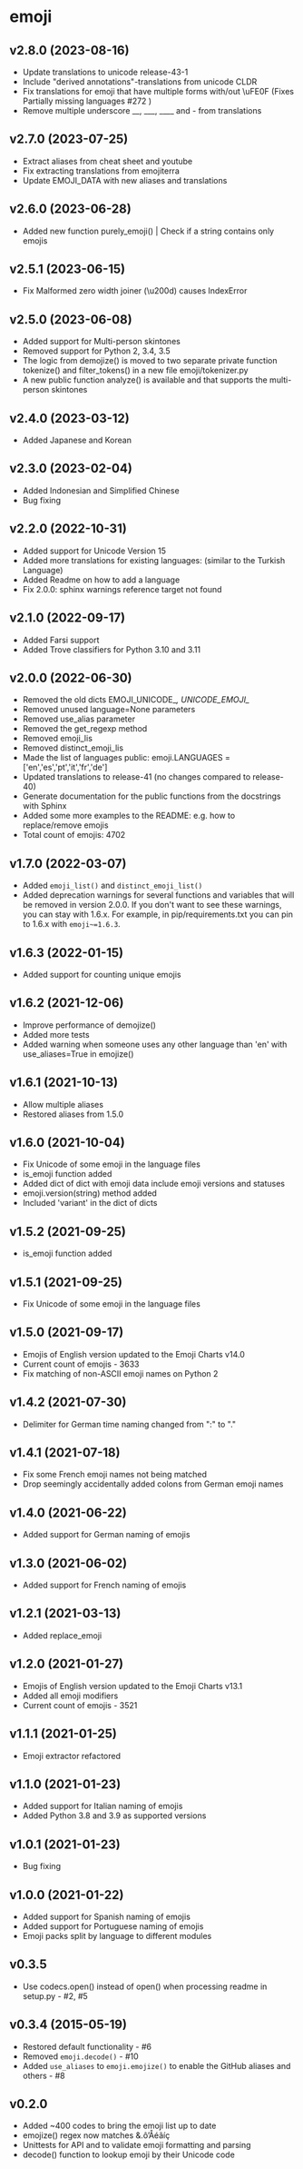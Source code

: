 emoji
=====

v2.8.0 (2023-08-16)
-----
* Update translations to unicode release-43-1
* Include "derived annotations"-translations from unicode CLDR
* Fix translations for emoji that have multiple forms with/out \uFE0F (Fixes Partially missing languages #272 )
* Remove multiple underscore __,  ___, ____ and _-_ from translations

v2.7.0 (2023-07-25)
-----
* Extract aliases from cheat sheet and youtube
* Fix extracting translations from emojiterra
* Update EMOJI_DATA with new aliases and translations

v2.6.0 (2023-06-28)
-----
* Added new function purely_emoji() | Check if a string contains only emojis

v2.5.1 (2023-06-15)
-----
* Fix Malformed zero width joiner (\u200d) causes IndexError

v2.5.0 (2023-06-08)
-----
* Added support for Multi-person skintones
* Removed support for Python 2, 3.4, 3.5
* The logic from demojize() is moved to two separate private function tokenize() and filter_tokens() in a new file emoji/tokenizer.py
* A new public function analyze() is available and that supports the multi-person skintones

v2.4.0 (2023-03-12)
-----
* Added Japanese and Korean

v2.3.0 (2023-02-04)
-----
* Added Indonesian and Simplified Chinese
* Bug fixing

v2.2.0 (2022-10-31)
-----
* Added support for Unicode Version 15
* Added more translations for existing languages: (similar to the Turkish Language)
* Added Readme on how to add a language
* Fix 2.0.0: sphinx warnings reference target not found

v2.1.0 (2022-09-17)
-----
* Added Farsi support
* Added Trove classifiers for Python 3.10 and 3.11

v2.0.0 (2022-06-30)
-----
* Removed the old dicts EMOJI_UNICODE_*, UNICODE_EMOJI_*
* Removed unused language=None parameters
* Removed use_alias parameter
* Removed the get_regexp method
* Removed emoji_lis
* Removed distinct_emoji_lis
* Made the list of languages public: emoji.LANGUAGES = ['en','es','pt','it','fr','de']
* Updated translations to release-41 (no changes compared to release-40)
* Generate documentation for the public functions from the docstrings with Sphinx
* Added some more examples to the README: e.g. how to replace/remove emojis
* Total count of emojis:  4702

v1.7.0 (2022-03-07)
-----
* Added `emoji_list()` and `distinct_emoji_list()`
* Added deprecation warnings for several functions and variables that will be removed in version 2.0.0.
  If you don't want to see these warnings, you can stay with 1.6.x. For example, in pip/requirements.txt you can pin to 1.6.x with `emoji~=1.6.3`.

v1.6.3 (2022-01-15)
-----
* Added support for counting unique emojis

v1.6.2 (2021-12-06)
-----
* Improve performance of demojize()
* Added more tests
* Added warning when someone uses any other language than 'en' with use_aliases=True in emojize()

v1.6.1 (2021-10-13)
-----
* Allow multiple aliases
* Restored aliases from 1.5.0

v1.6.0 (2021-10-04)
-----
* Fix Unicode of some emoji in the language files
* is_emoji function added
* Added dict of dict with emoji data include emoji versions and statuses
* emoji.version(string) method added
* Included 'variant' in the dict of dicts

v1.5.2 (2021-09-25)
-----
* is_emoji function added

v1.5.1 (2021-09-25)
-----
* Fix Unicode of some emoji in the language files

v1.5.0 (2021-09-17)
-----
* Emojis of English version updated to the Emoji Charts v14.0
* Current count of emojis - 3633
* Fix matching of non-ASCII emoji names on Python 2

v1.4.2 (2021-07-30)
-----
* Delimiter for German time naming changed from ":" to "."

v1.4.1 (2021-07-18)
-----
* Fix some French emoji names not being matched
* Drop seemingly accidentally added colons from German emoji names

v1.4.0 (2021-06-22)
-----
* Added support for German naming of emojis

v1.3.0 (2021-06-02)
-----
* Added support for French naming of emojis

v1.2.1 (2021-03-13)
-----
* Added replace_emoji

v1.2.0 (2021-01-27)
-----
* Emojis of English version updated to the Emoji Charts v13.1
* Added all emoji modifiers
* Current count of emojis - 3521

v1.1.1 (2021-01-25)
-----
* Emoji extractor refactored 

v1.1.0 (2021-01-23)
-----
* Added support for Italian naming of emojis
* Added Python 3.8 and 3.9 as supported versions

v1.0.1 (2021-01-23)
-----
* Bug fixing

v1.0.0 (2021-01-22)
-----
* Added support for Spanish naming of emojis
* Added support for Portuguese naming of emojis
* Emoji packs split by language to different modules

v0.3.5
-----
* Use codecs.open() instead of open() when processing readme in setup.py - #2, #5

v0.3.4 (2015-05-19)
-----
* Restored default functionality - #6
* Removed `emoji.decode()` - #10
* Added `use_aliases` to `emoji.emojize()` to enable the GitHub aliases and others - #8

v0.2.0
---
* Added ~400 codes to bring the emoji list up to date
* emojize() regex now matches &.ô’Åéãíç
* Unittests for API and to validate emoji formatting and parsing
* decode() function to lookup emoji by their Unicode code
